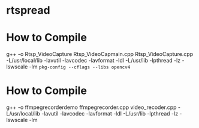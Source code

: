 # rtspread

# How to Compile
g++ -o Rtsp_VideoCapture Rtsp_VideoCapmain.cpp Rtsp_VideoCapture.cpp -L/usr/local/lib -lavutil -lavcodec -lavformat -ldl -L/usr/lib -lpthread -lz -lswscale -lm `pkg-config --cflags --libs opencv4`


# How to Compile
g++ -o ffmpegrecorderdemo ffmpegrecorder.cpp video_recoder.cpp -L/usr/local/lib -lavutil -lavcodec -lavformat -ldl -L/usr/lib -lpthread -lz -lswscale -lm 
